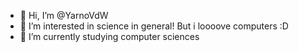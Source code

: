 - 👋 Hi, I’m @YarnoVdW
- 👀 I’m interested in science in general! But i loooove computers :D 
- 🌱 I’m currently studying computer sciences


<!---
YarnoVdW/YarnoVdW is a ✨ special ✨ repository because its `README.md` (this file) appears on your GitHub profile.
You can click the Preview link to take a look at your changes.
--->
